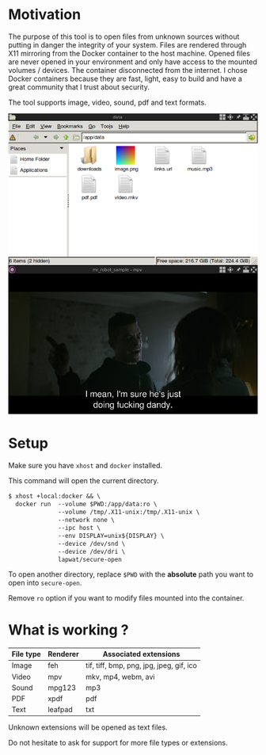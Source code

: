 # Motivation

The purpose of this tool is to open files from unknown sources without putting in danger the integrity of your system. Files are rendered through X11 mirroring from the Docker container to the host machine. Opened files are never opened in your environment and only have access to the mounted volumes / devices. The container disconnected from the internet. I chose Docker containers because they are fast, light, easy to build and have a great community that I trust about security.

The tool supports image, video, sound, pdf and text formats.

![Screenshot](screenshot.png)

# Setup

Make sure you have `xhost` and `docker` installed.

This command will open the current directory.

```
$ xhost +local:docker && \
  docker run  --volume $PWD:/app/data:ro \
              --volume /tmp/.X11-unix:/tmp/.X11-unix \
              --network none \
              --ipc host \
              --env DISPLAY=unix${DISPLAY} \
              --device /dev/snd \
              --device /dev/dri \
              lapwat/secure-open
```

To open another directory, replace `$PWD` with the **absolute** path you want to open into `secure-open`.

Remove `ro` option if you want to modify files mounted into the container.

# What is working ?

File type | Renderer | Associated extensions
--- | --- | ---
Image | feh | tif, tiff, bmp, png, jpg, jpeg, gif, ico
Video | mpv | mkv, mp4, webm, avi
Sound | mpg123 | mp3
PDF | xpdf | pdf
Text | leafpad | txt

Unknown extensions will be opened as text files.

Do not hesitate to ask for support for more file types or extensions.
